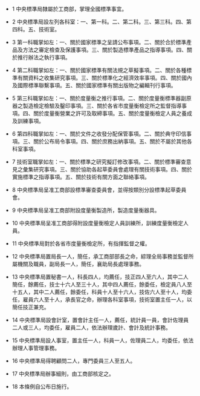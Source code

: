 * 1 中央標準局隸屬於工商部，掌理全國標準事宜。

* 2 中央標準局設左列各科室：一、第一科。二、第二科。三、第三科。四、第四科。五、技術室。

* 3 第一科職掌如左：一、關於國家標準之呈請公布事項。二、關於合於標準產品及方法之審定檢查及保護事項。三、關於製造標準產品之指導事項。四、關於推行辦法之執行事項。

* 4 第二科職掌如左：一、關於國家標準有關法規之草擬事項。二、關於各種標準有關資料之收集研究事項。三、關於標準化之經濟效率事項。四、關於國內及國際標準聯繫事項。五、關於國家標準有關出版物之編輯刊行事項。

* 5 第三科職掌如左：一、關於度量衡之推行事項。二、關於度量衡標準器副原器之製造檢定檢驗及鑿印事項。三、關於各省市度量衡檢定所之監督指導事項。四、關於度量衡營業之許可及取締事項。五、關於度量衡檢定人員之養成及訓練事項。

* 6 第四科職掌如左：一、關於文件之收發分配保管事項。二、關於典守印信事項。三、關於公布局令事項。四、關於庶務出納事項。五、關於不屬於其他各科室事項。

* 7 技術室職掌如左：一、關於標準之研究擬訂修改事項。二、關於標準審查意見之彙集研究事項。三、關於協助各起草委員會處理有關技術事項。四、關於實施標準之指導事項。五、關於技術有關方面之聯絡事項。

* 8 中央標準局呈准工商部設標準審查委員會，並得按類別分設標準起草委員會。

* 9 中央標準局呈准工商部附設度量衡製造所，製造度量衡器具。

* 10 中央標準局呈准工商部得附設度量衡檢定人員訓練所，訓練度量衡檢定人員。

* 11 中央標準局對於各省市度量衡檢定所，有指揮監督之權。

* 12 中央標準局置局長一人，簡任，承工商部部長之命，綜理全局事務並監督所屬機關及職員，副局長一人，簡任，襄助局長處理事務。

* 13 中央標準局置秘書一人，科長四人，均薦任，技正四人至六人，其中二人簡任，餘薦任，技士十六人至三十人，其中四人薦任，餘委任，檢定員八人至十五人，其中二人薦任，餘委任，科員十人至十六人，技佐六人至十人，均委任，雇員六人至十人，承長官之命，辦理各科室事項，技術室置主任一人，以簡任技正兼充。

* 14 中央標準局設會計室，置會計主任一人，薦任，統計員一員，會計佐理員二人或三人，均委任，雇員二人，依法辦理歲計、會計及統計事務。

* 15 中央標準局設人事室，置主任一人，科員一人，佐理員二人，均委任，依法辦理人事管理事務。

* 16 中央標準局得聘顧問二人，專門委員三人至五人。

* 17 中央標準局辦事細則，由工商部核定之。

* 18 本條例自公布日施行。

